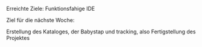 Erreichte Ziele:
Funktionsfahige IDE

Ziel für die nächste Woche:

Erstellung des Kataloges, der Babystap und tracking, also Fertigstellung des Projektes
